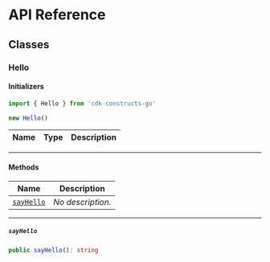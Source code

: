 # API Reference <a name="API Reference" id="api-reference"></a>



## Classes <a name="Classes" id="Classes"></a>

### Hello <a name="Hello" id="cdk-constructs-go.Hello"></a>

#### Initializers <a name="Initializers" id="cdk-constructs-go.Hello.Initializer"></a>

```typescript
import { Hello } from 'cdk-constructs-go'

new Hello()
```

| **Name** | **Type** | **Description** |
| --- | --- | --- |

---

#### Methods <a name="Methods" id="Methods"></a>

| **Name** | **Description** |
| --- | --- |
| <code><a href="#cdk-constructs-go.Hello.sayHello">sayHello</a></code> | *No description.* |

---

##### `sayHello` <a name="sayHello" id="cdk-constructs-go.Hello.sayHello"></a>

```typescript
public sayHello(): string
```






